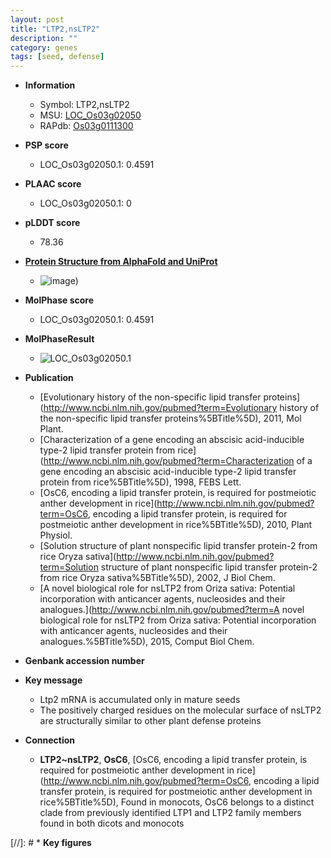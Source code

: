 ```yaml
---
layout: post
title: "LTP2,nsLTP2"
description: ""
category: genes
tags: [seed, defense]
---
```


* **Information**  
    + Symbol: LTP2,nsLTP2  
    + MSU: [LOC_Os03g02050](http://rice.plantbiology.msu.edu/cgi-bin/ORF_infopage.cgi?orf=LOC_Os03g02050)  
    + RAPdb: [Os03g0111300](http://rapdb.dna.affrc.go.jp/viewer/gbrowse_details/irgsp1?name=Os03g0111300)  

* **PSP score**  
    + LOC_Os03g02050.1: 0.4591 

* **PLAAC score**  
    + LOC_Os03g02050.1: 0 

* **pLDDT score**
    + 78.36

* **[Protein Structure from AlphaFold and UniProt](https://www.uniprot.org/uniprotkb/Q10ST8/entry#structure)**
    + ![image](https://ricepsp.github.io/images/Q1/AF-Q10ST8-F1.png))

* **MolPhase score**
    + LOC_Os03g02050.1: 0.4591

* **MolPhaseResult**
    + ![LOC_Os03g02050.1](https://ricepsp.github.io/pictures/LOC_Os03g/LOC_Os03g02050.1.png)

* **Publication**  
    + [Evolutionary history of the non-specific lipid transfer proteins](http://www.ncbi.nlm.nih.gov/pubmed?term=Evolutionary history of the non-specific lipid transfer proteins%5BTitle%5D), 2011, Mol Plant.
    + [Characterization of a gene encoding an abscisic acid-inducible type-2 lipid transfer protein from rice](http://www.ncbi.nlm.nih.gov/pubmed?term=Characterization of a gene encoding an abscisic acid-inducible type-2 lipid transfer protein from rice%5BTitle%5D), 1998, FEBS Lett.
    + [OsC6, encoding a lipid transfer protein, is required for postmeiotic anther development in rice](http://www.ncbi.nlm.nih.gov/pubmed?term=OsC6, encoding a lipid transfer protein, is required for postmeiotic anther development in rice%5BTitle%5D), 2010, Plant Physiol.
    + [Solution structure of plant nonspecific lipid transfer protein-2 from rice Oryza sativa](http://www.ncbi.nlm.nih.gov/pubmed?term=Solution structure of plant nonspecific lipid transfer protein-2 from rice Oryza sativa%5BTitle%5D), 2002, J Biol Chem.
    + [A novel biological role for nsLTP2 from Oriza sativa: Potential incorporation with anticancer agents, nucleosides and their analogues.](http://www.ncbi.nlm.nih.gov/pubmed?term=A novel biological role for nsLTP2 from Oriza sativa: Potential incorporation with anticancer agents, nucleosides and their analogues.%5BTitle%5D), 2015, Comput Biol Chem.

* **Genbank accession number**  

* **Key message**  
    + Ltp2 mRNA is accumulated only in mature seeds
    + The positively charged residues on the molecular surface of nsLTP2 are structurally similar to other plant defense proteins

* **Connection**  
    + __LTP2~nsLTP2__, __OsC6__, [OsC6, encoding a lipid transfer protein, is required for postmeiotic anther development in rice](http://www.ncbi.nlm.nih.gov/pubmed?term=OsC6, encoding a lipid transfer protein, is required for postmeiotic anther development in rice%5BTitle%5D), Found in monocots, OsC6 belongs to a distinct clade from previously identified LTP1 and LTP2 family members found in both dicots and monocots

[//]: # * **Key figures**  


